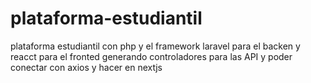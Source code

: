 # plataforma-estudiantil
plataforma estudiantil con php y el framework laravel para el backen y reacct para el fronted generando controladores para las API y poder conectar con axios y hacer en nextjs 

